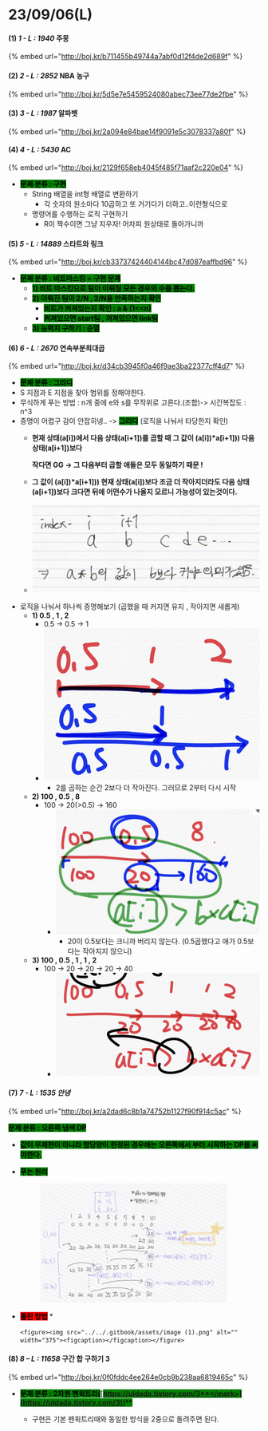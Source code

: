 # 23/09/06(L)

#### (1) _1 - L : 1940_ 주몽

{% embed url="http://boj.kr/b711455b49744a7abf0d12f4de2d689f" %}

#### (2) _2 - L : 2852_ NBA 농구

{% embed url="http://boj.kr/5d5e7e5459524080abec73ee77de2fbe" %}

#### (3) _3 - L : 1987_ 알파벳

{% embed url="http://boj.kr/2a094e84bae14f9091e5c3078337a80f" %}

#### (4) _4 - L : 5430_ AC

{% embed url="http://boj.kr/2129f658eb4045f485f71aaf2c220e04" %}

* <mark style="background-color:green;">**문제 분류 : 구현**</mark>&#x20;
  * String 배열을 int형 배열로 변환하기
    * 각 숫자의 원소마다 10곱하고 또 거기다가 더하고..이런형식으로
  * 명령어를 수행하는 로직 구현하기
    * R이 짝수이면 그냥 지우자! 어차피 원상태로 돌아가니까

#### (5) _5 - L : 14889_ 스타트와 링크

{% embed url="http://boj.kr/cb33737424404144bc47d087eaffbd96" %}

* <mark style="background-color:green;">**문제 분류 : 비트마스킹 + 구현 문제**</mark>
  * <mark style="background-color:green;">**1) 비트 마스킹으로 팀이 이뤄질 모든 경우의 수를 뽑는다.**</mark>
  * <mark style="background-color:green;">**2) 이뤄진 팀이 2/N , 2/N을 만족하는지 확인**</mark>&#x20;
    * <mark style="background-color:green;">**비트가 켜져있는지 확인 : a & (1<\<n)**</mark>&#x20;
    * <mark style="background-color:green;">**켜져있으면 start팀 , 꺼져있으면 link팀**</mark>&#x20;
  * <mark style="background-color:green;">**3) 능력치 구하기 : 순열**</mark>



#### (6) _6 - L : 2670_ 연속부분최대곱

{% embed url="http://boj.kr/d34cb3945f0a46f9ae3ba22377cff4d7" %}

* <mark style="background-color:green;">**문제 분류 : 그리디**</mark>
* S 지점과 E 지점을 찾아 범위를 정해야한다.
* 무식하게 푸는 방법 : n개 중에 e와 s를 무작위로 고른다.(조합)-> 시간복잡도 : n^3
* 증명이 어렵구 감이 안잡히넹.. -> <mark style="background-color:green;">**그리디**</mark> (로직을 나눠서 타당한지 확인)
  *   **현재 상태(a\[i])에서 다음 상태(a\[i+1])를 곱할 때 그 값이 (a\[i])\*a\[i+1])) 다음 상태(a\[i+1])보다**

      **작다면 GG -> 그 다음부터 곱할 애들은 모두 동일하기 때문 !**
  * **그 값이 (a\[i])\*a\[i+1])) 현재 상태(a\[i])보다 조금 더 작아지더라도 다음 상태(a\[i+1])보다 크다면 뒤에 어떤수가 나올지 모르니 가능성이 있는것이다.**
  * ![](<../../.gitbook/assets/image (7).png>)
* 로직을 나눠서 하나씩 증명해보기 (곱했을 때 커지면 유지 , 작아지면 새롭게)
  * **1) 0.5 , 1 ,  2**
    * 0.5 -> 0.5 -> 1
    * ![](<../../.gitbook/assets/image (3).png>)
      * 2를 곱하는 순간 2보다 더 작아진다. 그러므로 2부터 다시 시작
  * **2) 100 , 0.5 , 8**
    * 100 -> 20(>0.5) -> 160
      * ![](<../../.gitbook/assets/image (6).png>)
        * 20이 0.5보다는 크니까 버리지 않는다. (0.5곱했다고 애가 0.5보다는 작아지지 않으니)
  * **3) 100 , 0.5 , 1 , 1 , 2**
    * 100 -> 20 -> 20 -> 20 -> 40
      * ![](<../../.gitbook/assets/image (5).png>)

#### (7) _7 - L : 1535 안녕_

{% embed url="http://boj.kr/a2dad6c8b1a74752b1127f90f914c5ac" %}

<mark style="background-color:green;">**문제 분류 : 오른쪽 냅색 DP**</mark>

* <mark style="background-color:green;">**값이 무제한이 아니라 할당양이 한정된 경우에는 오른쪽에서 부터 시작하는 DP를 써야한다.**</mark>
*   <mark style="background-color:green;">**푸는 원리**</mark>

    <figure><img src="../../.gitbook/assets/image.png" alt="" width="375"><figcaption></figcaption></figure>
* <mark style="background-color:red;">**틀린 방법**</mark>
  *

      <figure><img src="../../.gitbook/assets/image (1).png" alt="" width="375"><figcaption></figcaption></figure>

#### (8) _8 – L : 11658_ 구간 합 구하기 3

{% embed url="http://boj.kr/0f0fddc4ee264e0cb9b238aa6819465c" %}

*   <mark style="background-color:green;">**문제 분류 : 2차원 펜윅트리(**</mark>[<mark style="background-color:green;">**https://uldada.tistory.com/3**</mark>](https://uldada.tistory.com/3)<mark style="background-color:green;">**)**</mark>

    * 구현은 기본 펜윅트리때와 동일한 방식을 2중으로 돌려주면 된다.



